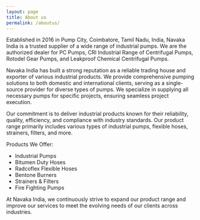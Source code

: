 ```yaml
---
layout: page
title: About us
permalink: /aboutus/
---
```


Established in 2016 in Pump City, Coimbatore, Tamil Nadu, India, Navaka India is a trusted supplier of a wide range of industrial pumps. We are the authorized dealer for PC Pumps, CRI Industrial Range of Centrifugal Pumps, Rotodel Gear Pumps, and Leakproof Chemical Centrifugal Pumps.

Navaka India has built a strong reputation as a reliable trading house and exporter of various industrial products. We provide comprehensive pumping solutions to both domestic and international clients, serving as a single-source provider for diverse types of pumps. We specialize in supplying all necessary pumps for specific projects, ensuring seamless project execution.

Our commitment is to deliver industrial products known for their reliability, quality, efficiency, and compliance with industry standards. Our product range primarily includes various types of industrial pumps, flexible hoses, strainers, filters, and more.

Products We Offer:
- Industrial Pumps
- Bitumen Duty Hoses
- Radcoflex Flexible Hoses
- Bentone Burners
- Strainers & Filters
- Fire Fighting Pumps

At Navaka India, we continuously strive to expand our product range and improve our services to meet the evolving needs of our clients across industries.